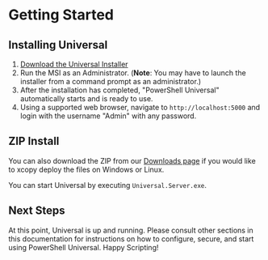 # Getting Started

## Installing Universal

1. [Download the Universal Installer](https://ironmansoftware.com/downloads/)
2. Run the MSI as an Administrator. \(**Note**: You may have to launch the installer from a command prompt as an administrator.\)
3. After the installation has completed, "PowerShell Universal" automatically starts and is ready to use.
4. Using a supported web browser, navigate to `http://localhost:5000` and login with the username "Admin" with any password.

## ZIP Install

You can also download the ZIP from our [Downloads page](https://ironmansoftware.com/downloads/) if you would like to xcopy deploy the files on Windows or Linux. 

You can start Universal by executing `Universal.Server.exe`.

## Next Steps

At this point, Universal is up and running. Please consult other sections in this documentation for instructions on how to configure, secure, and start using PowerShell Universal. Happy Scripting!

